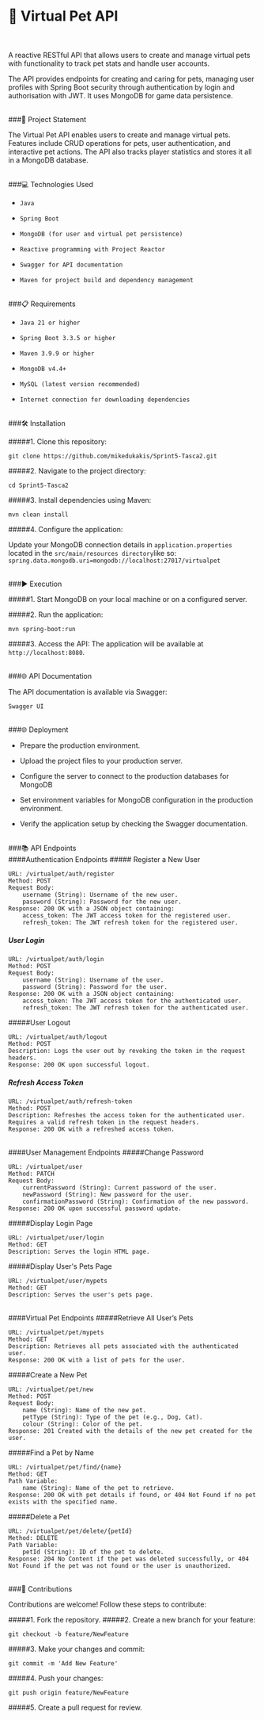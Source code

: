 # 🐾 Virtual Pet API

<br/>
<br/>
A reactive RESTful API that allows users to create and manage virtual pets with functionality to track pet stats and handle user accounts.

The API provides endpoints for creating and caring for pets, managing user profiles with Spring Boot security through authentication by login and authorisation with JWT. It uses MongoDB for game data persistence.

<br/>
###📄 Project Statement

The Virtual Pet API enables users to create and manage virtual pets. Features include CRUD operations for pets, user authentication, and interactive pet actions. The API also tracks player statistics and stores it all in a MongoDB database.

<br/>
###💻 Technologies Used

-     Java
-     Spring Boot
-     MongoDB (for user and virtual pet persistence)
-     Reactive programming with Project Reactor
-     Swagger for API documentation
-     Maven for project build and dependency management

<br/>
###📋 Requirements

-     Java 21 or higher
-     Spring Boot 3.3.5 or higher
-     Maven 3.9.9 or higher
-     MongoDB v4.4+
-     MySQL (latest version recommended)
-     Internet connection for downloading dependencies

<br/>
###🛠️ Installation

#####1. Clone this repository:

`git clone https://github.com/mikedukakis/Sprint5-Tasca2.git`

#####2. Navigate to the project directory:

`cd Sprint5-Tasca2`

#####3. Install dependencies using Maven:

`mvn clean install`

#####4. Configure the application:
        
Update your MongoDB connection details in `application.properties` located in the `src/main/resources directory`like so:
`spring.data.mongodb.uri=mongodb://localhost:27017/virtualpet`



<br/>
###▶️ Execution

#####1. Start MongoDB on your local machine or on a configured server.

#####2. Run the application:

`mvn spring-boot:run`

#####3. Access the API: The application will be available at `http://localhost:8080`.

<br/>
###🌐 API Documentation

The API documentation is available via Swagger:

    Swagger UI

<br/>
###🌐 Deployment

- Prepare the production environment.

- Upload the project files to your production server.

- Configure the server to connect to the production databases for MongoDB

- Set environment variables for MongoDB configuration in the production environment.

- Verify the application setup by checking the Swagger documentation.

<br/>
###📚 API Endpoints
<br/>
####Authentication Endpoints
##### Register a New User

    URL: /virtualpet/auth/register
    Method: POST
    Request Body:
        username (String): Username of the new user.
        password (String): Password for the new user.
    Response: 200 OK with a JSON object containing:
        access_token: The JWT access token for the registered user.
        refresh_token: The JWT refresh token for the registered user.

##### User Login

    URL: /virtualpet/auth/login
    Method: POST
    Request Body:
        username (String): Username of the user.
        password (String): Password for the user.
    Response: 200 OK with a JSON object containing:
        access_token: The JWT access token for the authenticated user.
        refresh_token: The JWT refresh token for the authenticated user.
        
#####User Logout

    URL: /virtualpet/auth/logout
    Method: POST
    Description: Logs the user out by revoking the token in the request headers.
    Response: 200 OK upon successful logout.

##### Refresh Access Token

    URL: /virtualpet/auth/refresh-token
    Method: POST
    Description: Refreshes the access token for the authenticated user. Requires a valid refresh token in the request headers.
    Response: 200 OK with a refreshed access token.

<br/>
####User Management Endpoints
#####Change Password

    URL: /virtualpet/user
    Method: PATCH
    Request Body:
        currentPassword (String): Current password of the user.
        newPassword (String): New password for the user.
        confirmationPassword (String): Confirmation of the new password.
    Response: 200 OK upon successful password update.

#####Display Login Page

    URL: /virtualpet/user/login
    Method: GET
    Description: Serves the login HTML page.

#####Display User's Pets Page

    URL: /virtualpet/user/mypets
    Method: GET
    Description: Serves the user's pets page.

<br/>
####Virtual Pet Endpoints
#####Retrieve All User’s Pets

    URL: /virtualpet/pet/mypets
    Method: GET
    Description: Retrieves all pets associated with the authenticated user.
    Response: 200 OK with a list of pets for the user.

#####Create a New Pet

    URL: /virtualpet/pet/new
    Method: POST
    Request Body:
        name (String): Name of the new pet.
        petType (String): Type of the pet (e.g., Dog, Cat).
        colour (String): Color of the pet.
    Response: 201 Created with the details of the new pet created for the user.

#####Find a Pet by Name

    URL: /virtualpet/pet/find/{name}
    Method: GET
    Path Variable:
        name (String): Name of the pet to retrieve.
    Response: 200 OK with pet details if found, or 404 Not Found if no pet exists with the specified name.

#####Delete a Pet

    URL: /virtualpet/pet/delete/{petId}
    Method: DELETE
    Path Variable:
        petId (String): ID of the pet to delete.
    Response: 204 No Content if the pet was deleted successfully, or 404 Not Found if the pet was not found or the user is unauthorized.

<br/>
###🤝 Contributions

Contributions are welcome! Follow these steps to contribute:

#####1. Fork the repository.
#####2. Create a new branch for your feature:

`git checkout -b feature/NewFeature`

#####3. Make your changes and commit:

`git commit -m 'Add New Feature'`

#####4. Push your changes:

`git push origin feature/NewFeature`

#####5. Create a pull request for review.